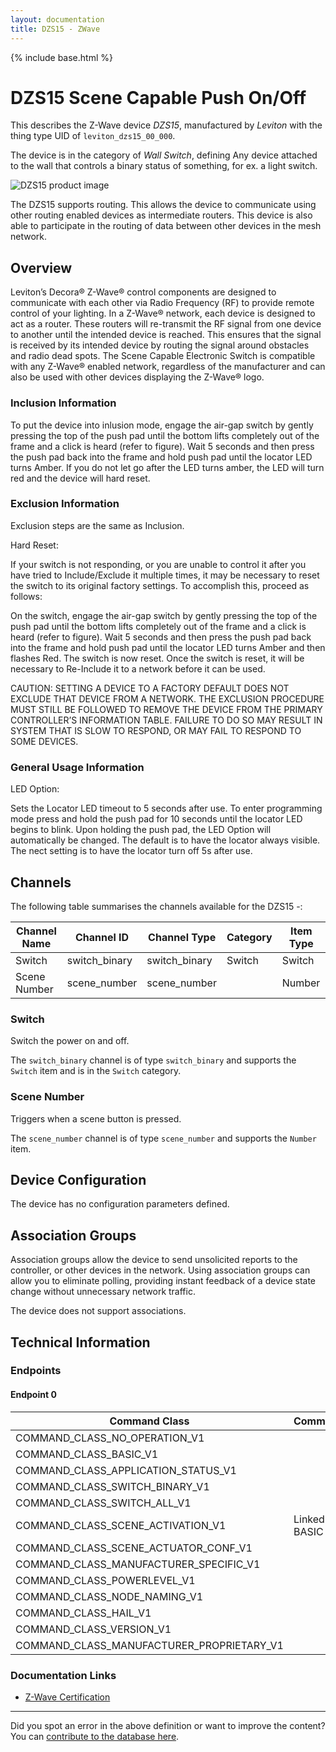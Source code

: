 ```yaml
---
layout: documentation
title: DZS15 - ZWave
---
```


{% include base.html %}

# DZS15 Scene Capable Push On/Off
This describes the Z-Wave device *DZS15*, manufactured by *Leviton* with the thing type UID of ```leviton_dzs15_00_000```.

The device is in the category of *Wall Switch*, defining Any device attached to the wall that controls a binary status of something, for ex. a light switch.

![DZS15 product image](https://opensmarthouse.org/zwavedatabase/195/image/)


The DZS15 supports routing. This allows the device to communicate using other routing enabled devices as intermediate routers.  This device is also able to participate in the routing of data between other devices in the mesh network.

## Overview

Leviton’s Decora® Z-Wave® control components are designed to communicate with each other via Radio Frequency (RF) to provide remote control of your lighting. In a Z-Wave® network, each device is designed to act as a router. These routers will re-transmit the RF signal from one device to another until the intended device is reached. This ensures that the signal is received by its intended device by routing the signal around obstacles and radio dead spots. The Scene Capable Electronic Switch is compatible with any Z-Wave® enabled network, regardless of the manufacturer and can also be used with other devices displaying the Z-Wave® logo.

### Inclusion Information

To put the device into inlusion mode, engage the air-gap switch by gently pressing the top of the push pad until the bottom lifts completely out of the frame and a click is heard (refer to figure). Wait 5 seconds and then press the push pad back into the frame and hold push pad until the locator LED turns Amber. If you do not let go after the LED turns amber, the LED will turn red and the device will hard reset.

### Exclusion Information

Exclusion steps are the same as Inclusion.

Hard Reset:

If your switch is not responding, or you are unable to control it after you have tried to Include/Exclude it multiple times, it may be necessary to reset the switch to its original factory settings. To accomplish this, proceed as follows:

On the switch, engage the air-gap switch by gently pressing the top of the push pad until the bottom lifts completely out of the frame and a click is heard (refer to figure). Wait 5 seconds and then press the push pad back into the frame and hold push pad until the locator LED turns Amber and then flashes Red. The switch is now reset. Once the switch is reset, it will be necessary to Re-Include it to a network before it can be used.

CAUTION: SETTING A DEVICE TO A FACTORY DEFAULT DOES NOT EXCLUDE THAT DEVICE FROM A NETWORK. THE EXCLUSION PROCEDURE MUST STILL BE FOLLOWED TO REMOVE THE DEVICE FROM THE PRIMARY CONTROLLER’S INFORMATION TABLE. FAILURE TO DO SO MAY RESULT IN SYSTEM THAT IS SLOW TO RESPOND, OR MAY FAIL TO RESPOND TO SOME DEVICES.

### General Usage Information

LED Option: 

Sets the Locator LED timeout to 5 seconds after use. To enter programming mode press and hold the push pad for 10 seconds until the locator LED begins to blink. Upon holding the push pad, the LED Option will automatically be changed. The default is to have the locator always visible. The nect setting is to have the locator turn off 5s after use.

## Channels

The following table summarises the channels available for the DZS15 -:

| Channel Name | Channel ID | Channel Type | Category | Item Type |
|--------------|------------|--------------|----------|-----------|
| Switch | switch_binary | switch_binary | Switch | Switch | 
| Scene Number | scene_number | scene_number |  | Number | 

### Switch
Switch the power on and off.

The ```switch_binary``` channel is of type ```switch_binary``` and supports the ```Switch``` item and is in the ```Switch``` category.

### Scene Number
Triggers when a scene button is pressed.

The ```scene_number``` channel is of type ```scene_number``` and supports the ```Number``` item.



## Device Configuration

The device has no configuration parameters defined.

## Association Groups

Association groups allow the device to send unsolicited reports to the controller, or other devices in the network. Using association groups can allow you to eliminate polling, providing instant feedback of a device state change without unnecessary network traffic.

The device does not support associations.
## Technical Information

### Endpoints

#### Endpoint 0

| Command Class | Comment |
|---------------|---------|
| COMMAND_CLASS_NO_OPERATION_V1| |
| COMMAND_CLASS_BASIC_V1| |
| COMMAND_CLASS_APPLICATION_STATUS_V1| |
| COMMAND_CLASS_SWITCH_BINARY_V1| |
| COMMAND_CLASS_SWITCH_ALL_V1| |
| COMMAND_CLASS_SCENE_ACTIVATION_V1| Linked to BASIC|
| COMMAND_CLASS_SCENE_ACTUATOR_CONF_V1| |
| COMMAND_CLASS_MANUFACTURER_SPECIFIC_V1| |
| COMMAND_CLASS_POWERLEVEL_V1| |
| COMMAND_CLASS_NODE_NAMING_V1| |
| COMMAND_CLASS_HAIL_V1| |
| COMMAND_CLASS_VERSION_V1| |
| COMMAND_CLASS_MANUFACTURER_PROPRIETARY_V1| |

### Documentation Links

* [Z-Wave Certification](https://opensmarthouse.org/zwavedatabase/195/reference/ZC08-14040006.pdf)

---

Did you spot an error in the above definition or want to improve the content?
You can [contribute to the database here](https://opensmarthouse.org/zwavedatabase/195).
